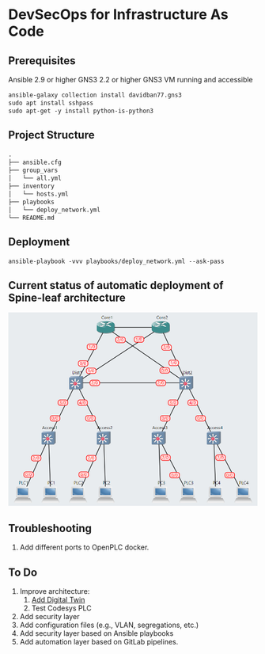 # DevSecOps for Infrastructure As Code

## Prerequisites

Ansible 2.9 or higher
GNS3 2.2 or higher
GNS3 VM running and accessible

```console
ansible-galaxy collection install davidban77.gns3
sudo apt install sshpass
sudo apt-get -y install python-is-python3
```

## Project Structure

```console
.
├── ansible.cfg
├── group_vars
│   └── all.yml
├── inventory
│   └── hosts.yml
├── playbooks
│   └── deploy_network.yml
└── README.md
```

## Deployment

```
ansible-playbook -vvv playbooks/deploy_network.yml --ask-pass
```

## Current status of automatic deployment of Spine-leaf architecture

![alt text](documentation/actual_net.png)


## Troubleshooting

1. Add different ports to OpenPLC docker.

## To Do

1. Improve architecture:
    1. [Add Digital Twin](https://github.com/borgestassio/Wind-Turbine-Control)
    2. Test Codesys PLC
2. Add security layer
3. Add configuration files (e.g., VLAN, segregations, etc.)
4. Add security layer based on Ansible playbooks
5. Add automation layer based on GitLab pipelines.
